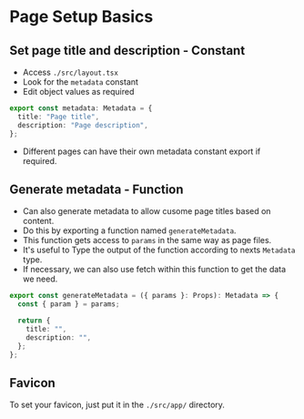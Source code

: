 # Page Setup Basics

## Set page title and description - Constant

- Access `./src/layout.tsx`
- Look for the `metadata` constant
- Edit object values as required

```ts
export const metadata: Metadata = {
  title: "Page title",
  description: "Page description",
};
```

- Different pages can have their own metadata constant export if required.

## Generate metadata - Function

- Can also generate metadata to allow cusome page titles based on content.
- Do this by exporting a function named `generateMetadata`.
- This function gets access to `params` in the same way as page files.
- It's useful to Type the output of the function according to nexts `Metadata` type.
- If necessary, we can also use fetch within this function to get the data we need.

```ts
export const generateMetadata = ({ params }: Props): Metadata => {
  const { param } = params;

  return {
    title: "",
    description: "",
  };
};
```

## Favicon

To set your favicon, just put it in the `./src/app/` directory.
